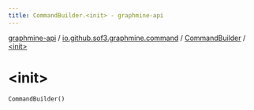 ```yaml
---
title: CommandBuilder.<init> - graphmine-api
---
```


[graphmine-api](../../index.html) / [io.github.sof3.graphmine.command](../index.html) / [CommandBuilder](index.html) / [&lt;init&gt;](./-init-.html)

# &lt;init&gt;

`CommandBuilder()`
